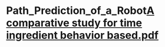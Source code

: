 # Path_Prediction_of_a_Robot[A comparative study for time ingredient behavior based.pdf](https://github.com/Prithwi007/Path_Prediction_of_a_Robot/files/12266397/A.comparative.study.for.time.ingredient.behavior.based.pdf)
